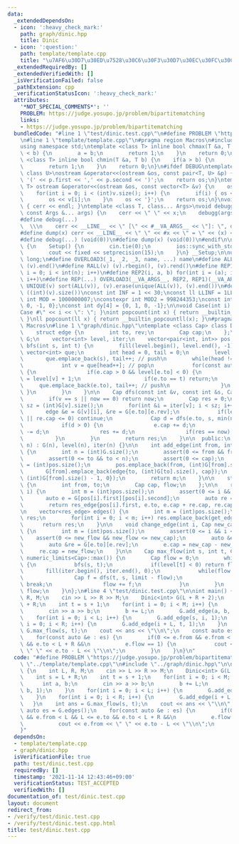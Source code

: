```yaml
---
data:
  _extendedDependsOn:
  - icon: ':heavy_check_mark:'
    path: graph/dinic.hpp
    title: Dinic
  - icon: ':question:'
    path: template/template.cpp
    title: "\u7AF6\u30D7\u30ED\u7528\u30C6\u30F3\u30D7\u30EC\u30FC\u30C8"
  _extendedRequiredBy: []
  _extendedVerifiedWith: []
  _isVerificationFailed: false
  _pathExtension: cpp
  _verificationStatusIcon: ':heavy_check_mark:'
  attributes:
    '*NOT_SPECIAL_COMMENTS*': ''
    PROBLEM: https://judge.yosupo.jp/problem/bipartitematching
    links:
    - https://judge.yosupo.jp/problem/bipartitematching
  bundledCode: "#line 1 \"test/dinic.test.cpp\"\n#define PROBLEM \"https://judge.yosupo.jp/problem/bipartitematching\"\
    \n#line 1 \"template/template.cpp\"\n#pragma region Macros\n#include <bits/stdc++.h>\n\
    using namespace std;\ntemplate <class T> inline bool chmax(T &a, T b) {\n    if(a\
    \ < b) {\n        a = b;\n        return 1;\n    }\n    return 0;\n}\ntemplate\
    \ <class T> inline bool chmin(T &a, T b) {\n    if(a > b) {\n        a = b;\n\
    \        return 1;\n    }\n    return 0;\n}\n#ifdef DEBUG\ntemplate <class T,\
    \ class U>\nostream &operator<<(ostream &os, const pair<T, U> &p) {\n    os <<\
    \ '(' << p.first << ',' << p.second << ')';\n    return os;\n}\ntemplate <class\
    \ T> ostream &operator<<(ostream &os, const vector<T> &v) {\n    os << '{';\n\
    \    for(int i = 0; i < (int)v.size(); i++) {\n        if(i) { os << ','; }\n\
    \        os << v[i];\n    }\n    os << '}';\n    return os;\n}\nvoid debugg()\
    \ { cerr << endl; }\ntemplate <class T, class... Args>\nvoid debugg(const T &x,\
    \ const Args &... args) {\n    cerr << \" \" << x;\n    debugg(args...);\n}\n\
    #define debug(...)                                                           \
    \  \\\n    cerr << __LINE__ << \" [\" << #__VA_ARGS__ << \"]: \", debugg(__VA_ARGS__)\n\
    #define dump(x) cerr << __LINE__ << \" \" << #x << \" = \" << (x) << endl\n#else\n\
    #define debug(...) (void(0))\n#define dump(x) (void(0))\n#endif\n\nstruct Setup\
    \ {\n    Setup() {\n        cin.tie(0);\n        ios::sync_with_stdio(false);\n\
    \        cout << fixed << setprecision(15);\n    }\n} __Setup;\n\nusing ll = long\
    \ long;\n#define OVERLOAD3(_1, _2, _3, name, ...) name\n#define ALL(v) (v).begin(),\
    \ (v).end()\n#define RALL(v) (v).rbegin(), (v).rend()\n#define REP1(i, n) for(int\
    \ i = 0; i < int(n); i++)\n#define REP2(i, a, b) for(int i = (a); i < int(b);\
    \ i++)\n#define REP(...) OVERLOAD3(__VA_ARGS__, REP2, REP1)(__VA_ARGS__)\n#define\
    \ UNIQUE(v) sort(ALL(v)), (v).erase(unique(ALL(v)), (v).end())\n#define SZ(v)\
    \ ((int)(v).size())\nconst int INF = 1 << 30;\nconst ll LLINF = 1LL << 60;\nconstexpr\
    \ int MOD = 1000000007;\nconstexpr int MOD2 = 998244353;\nconst int dx[4] = {1,\
    \ 0, -1, 0};\nconst int dy[4] = {0, 1, 0, -1};\n\nvoid Case(int i) { cout << \"\
    Case #\" << i << \": \"; }\nint popcount(int x) { return __builtin_popcount(x);\
    \ }\nll popcount(ll x) { return __builtin_popcountll(x); }\n#pragma endregion\
    \ Macros\n#line 1 \"graph/dinic.hpp\"\ntemplate <class Cap> class Dinic {\n  private:\n\
    \    struct edge {\n        int to, rev;\n        Cap cap;\n    };\n    vector<vector<edge>>\
    \ G;\n    vector<int> level, iter;\n    vector<pair<int, int>> pos;\n\n    void\
    \ bfs(int s, int t) {\n        fill(level.begin(), level.end(), -1);\n       \
    \ vector<int> que;\n        int head = 0, tail = 0;\n        level[s] = 0;\n \
    \       que.emplace_back(s), tail++; // push\n        while(head != tail) {\n\
    \            int v = que[head++]; // pop\n            for(const auto &e : G[v])\
    \ {\n                if(e.cap > 0 && level[e.to] < 0) {\n                    level[e.to]\
    \ = level[v] + 1;\n                    if(e.to == t) return;\n               \
    \     que.emplace_back(e.to), tail++; // push\n                }\n           \
    \ }\n        }\n    }\n\n    Cap dfs(const int &v, const int &s, Cap now) {\n\
    \        if(v == s || now == 0) return now;\n        Cap res = 0;\n        int\
    \ sz = (int)G[v].size();\n        for(int &i = iter[v]; i < sz; i++) {\n     \
    \       edge &e = G[v][i], &re = G[e.to][e.rev];\n            if(level[v] <= level[e.to]\
    \ || re.cap <= 0) continue;\n            Cap d = dfs(e.to, s, min(now - res, re.cap));\n\
    \            if(d > 0) {\n                e.cap += d;\n                re.cap\
    \ -= d;\n                res += d;\n                if(res == now) break;\n  \
    \          }\n        }\n        return res;\n    }\n\n  public:\n    Dinic(int\
    \ n) : G(n), level(n), iter(n) {}\n\n    int add_edge(int from, int to, Cap cap)\
    \ {\n        int n = (int)G.size();\n        assert(0 <= from && from < n);\n\
    \        assert(0 <= to && to < n);\n        assert(0 <= cap);\n        int m\
    \ = (int)pos.size();\n        pos.emplace_back(from, (int)G[from].size());\n \
    \       G[from].emplace_back(edge{to, (int)G[to].size(), cap});\n        G[to].emplace_back(edge{from,\
    \ (int)G[from].size() - 1, 0});\n        return m;\n    }\n\n    struct res_edge\
    \ {\n        int from, to;\n        Cap cap, flow;\n    };\n\n    res_edge get_edge(int\
    \ i) {\n        int m = (int)pos.size();\n        assert(0 <= i && i < m);\n \
    \       auto e = G[pos[i].first][pos[i].second];\n        auto re = G[e.to][e.rev];\n\
    \        return res_edge{pos[i].first, e.to, e.cap + re.cap, re.cap};\n    }\n\
    \n    vector<res_edge> edges() {\n        int m = (int)pos.size();\n        vector<res_edge>\
    \ res;\n        for(int i = 0; i < m; i++) res.emplace_back(get_edge(i));\n  \
    \      return res;\n    }\n\n    void change_edge(int i, Cap new_cap, Cap new_flow)\
    \ {\n        int m = (int)pos.size();\n        assert(0 <= i && i < m);\n    \
    \    assert(0 <= new_flow && new_flow <= new_cap);\n        auto &e = G[pos[i].first][pos[i].second];\n\
    \        auto &re = G[e.to][e.rev];\n        e.cap = new_cap - new_flow;\n   \
    \     re.cap = new_flow;\n    }\n\n    Cap max_flow(int s, int t, Cap limit =\
    \ numeric_limits<Cap>::max()) {\n        Cap flow = 0;\n        while(flow < limit)\
    \ {\n            bfs(s, t);\n            if(level[t] < 0) return flow;\n     \
    \       fill(iter.begin(), iter.end(), 0);\n            while(flow < limit) {\n\
    \                Cap f = dfs(t, s, limit - flow);\n                if(f == 0)\
    \ break;\n                flow += f;\n            }\n        }\n        return\
    \ flow;\n    }\n};\n#line 4 \"test/dinic.test.cpp\"\n\nint main() {\n    int L,\
    \ R, M;\n    cin >> L >> R >> M;\n    Dinic<int> G(L + R + 2);\n    int s = L\
    \ + R;\n    int t = s + 1;\n    for(int i = 0; i < M; i++) {\n        int a, b;\n\
    \        cin >> a >> b;\n        b += L;\n        G.add_edge(a, b, 1);\n    }\n\
    \    for(int i = 0; i < L; i++) {\n        G.add_edge(s, i, 1);\n    }\n    for(int\
    \ i = 0; i < R; i++) {\n        G.add_edge(i + L, t, 1);\n    }\n    int ans =\
    \ G.max_flow(s, t);\n    cout << ans << \"\\n\";\n    const auto es = G.edges();\n\
    \    for(const auto &e : es) {\n        if(0 <= e.from && e.from < L && L <= e.to\
    \ && e.to < L + R &&\n           e.flow == 1) {\n            cout << e.from <<\
    \ \" \" << e.to - L << \"\\n\";\n        }\n    }\n}\n"
  code: "#define PROBLEM \"https://judge.yosupo.jp/problem/bipartitematching\"\n#include\
    \ \"../template/template.cpp\"\n#include \"../graph/dinic.hpp\"\n\nint main()\
    \ {\n    int L, R, M;\n    cin >> L >> R >> M;\n    Dinic<int> G(L + R + 2);\n\
    \    int s = L + R;\n    int t = s + 1;\n    for(int i = 0; i < M; i++) {\n  \
    \      int a, b;\n        cin >> a >> b;\n        b += L;\n        G.add_edge(a,\
    \ b, 1);\n    }\n    for(int i = 0; i < L; i++) {\n        G.add_edge(s, i, 1);\n\
    \    }\n    for(int i = 0; i < R; i++) {\n        G.add_edge(i + L, t, 1);\n \
    \   }\n    int ans = G.max_flow(s, t);\n    cout << ans << \"\\n\";\n    const\
    \ auto es = G.edges();\n    for(const auto &e : es) {\n        if(0 <= e.from\
    \ && e.from < L && L <= e.to && e.to < L + R &&\n           e.flow == 1) {\n \
    \           cout << e.from << \" \" << e.to - L << \"\\n\";\n        }\n    }\n\
    }"
  dependsOn:
  - template/template.cpp
  - graph/dinic.hpp
  isVerificationFile: true
  path: test/dinic.test.cpp
  requiredBy: []
  timestamp: '2021-11-14 12:43:46+09:00'
  verificationStatus: TEST_ACCEPTED
  verifiedWith: []
documentation_of: test/dinic.test.cpp
layout: document
redirect_from:
- /verify/test/dinic.test.cpp
- /verify/test/dinic.test.cpp.html
title: test/dinic.test.cpp
---
```

